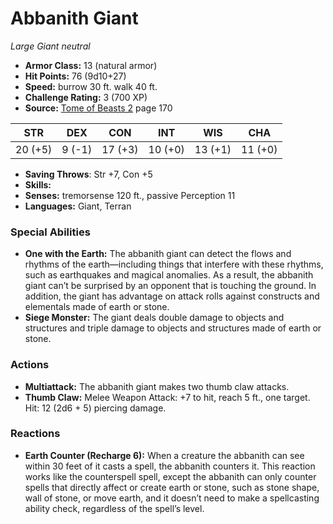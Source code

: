 # Abbanith Giant

*Large* *Giant* *neutral*

- **Armor Class:** 13 (natural armor)
- **Hit Points:** 76 (9d10+27)
- **Speed:** burrow 30 ft. walk 40 ft.
- **Challenge Rating:** 3 (700 XP)
- **Source:** [Tome of Beasts 2](https://koboldpress.com/kpstore/product/tome-of-beasts-2-for-5th-edition) page 170

| STR | DEX | CON | INT | WIS | CHA |
| --- | --- | --- | --- | --- | --- |
| 20 (+5) | 9 (-1) | 17 (+3) | 10 (+0) | 13 (+1) | 11 (+0) |

- **Saving Throws**: Str +7, Con +5
- **Skills:** 
- **Senses:** tremorsense 120 ft., passive Perception 11
- **Languages:** Giant, Terran
### Special Abilities
- **One with the Earth:** The abbanith giant can detect the flows and rhythms of the earth—including things that interfere with these rhythms, such as earthquakes and magical anomalies. As a result, the abbanith giant can’t be surprised by an opponent that is touching the ground. In addition, the giant has advantage on attack rolls against constructs and elementals made of earth or stone.
- **Siege Monster:** The giant deals double damage to objects and structures and triple damage to objects and structures made of earth or stone.
### Actions
- **Multiattack:** The abbanith giant makes two thumb claw attacks.
- **Thumb Claw:** Melee Weapon Attack: +7 to hit, reach 5 ft., one target. Hit: 12 (2d6 + 5) piercing damage.
### Reactions
- **Earth Counter (Recharge 6):** When a creature the abbanith can see within 30 feet of it casts a spell, the abbanith counters it. This reaction works like the counterspell spell, except the abbanith can only counter spells that directly affect or create earth or stone, such as stone shape, wall of stone, or move earth, and it doesn’t need to make a spellcasting ability check, regardless of the spell’s level.


